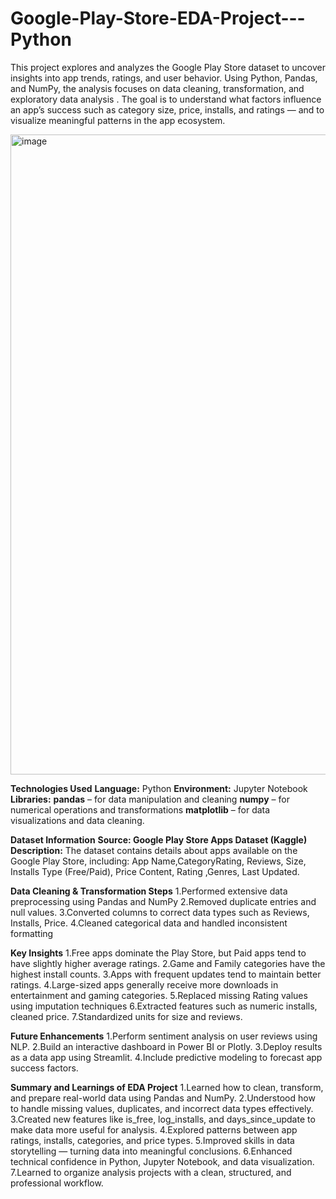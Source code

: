 # Google-Play-Store-EDA-Project---Python
This project explores and analyzes the Google Play Store dataset to uncover insights into app trends, ratings, and user behavior. Using Python, Pandas, and NumPy, the analysis focuses on data cleaning, transformation, and exploratory data analysis .  The goal is to understand what factors influence an app’s success  such as category size, price, installs, and ratings — and to visualize meaningful patterns in the app ecosystem.

<img width="1024" height="1024" alt="image" src="https://github.com/user-attachments/assets/628c43be-6a25-4916-9297-ac8b5d401f87" />


**Technologies Used**
**Language:** Python
**Environment:** Jupyter Notebook
**Libraries:**
**pandas** – for data manipulation and cleaning
**numpy** – for numerical operations and transformations
**matplotlib** – for data visualizations and data cleaning.

**Dataset Information**
**Source: Google Play Store Apps Dataset (Kaggle)**
**Description:**
The dataset contains details about apps available on the Google Play Store, including:
App Name,CategoryRating, Reviews, Size, Installs Type (Free/Paid), Price Content, Rating ,Genres, Last Updated.


**Data Cleaning & Transformation Steps**
1.Performed extensive data preprocessing using Pandas and NumPy
2.Removed duplicate entries and null values.
3.Converted columns to correct data types such as  Reviews, Installs, Price.
4.Cleaned categorical data and handled inconsistent formatting

**Key Insights**
1.Free apps dominate the Play Store, but Paid apps tend to have slightly higher average ratings.
2.Game and Family categories have the highest install counts.
3.Apps with frequent updates tend to maintain better ratings.
4.Large-sized apps generally receive more downloads in entertainment and gaming categories.
5.Replaced missing Rating values using imputation techniques
6.Extracted features such as numeric installs, cleaned price.
7.Standardized units for size and reviews.

**Future Enhancements**
1.Perform sentiment analysis on user reviews using NLP.
2.Build an interactive dashboard in Power BI or Plotly.
3.Deploy results as a data app using Streamlit.
4.Include predictive modeling to forecast app success factors.

**Summary and Learnings of EDA Project**
1.Learned how to clean, transform, and prepare real-world data using Pandas and NumPy.
2.Understood how to handle missing values, duplicates, and incorrect data types effectively.
3.Created new features like is_free, log_installs, and days_since_update to make data more useful for analysis.
4.Explored patterns between app ratings, installs, categories, and price types.
5.Improved skills in data storytelling — turning data into meaningful conclusions.
6.Enhanced technical confidence in Python, Jupyter Notebook, and data visualization.
7.Learned to organize analysis projects with a clean, structured, and professional workflow.






